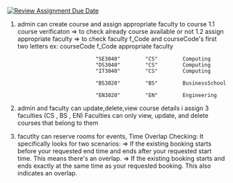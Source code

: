 [![Review Assignment Due Date](https://classroom.github.com/assets/deadline-readme-button-24ddc0f5d75046c5622901739e7c5dd533143b0c8e959d652212380cedb1ea36.svg)](https://classroom.github.com/a/MhkFIDKy)


1. admin can create course and assign appropriate faculty to course 
                1.1 course verificaton => to check already course available or not
                1.2 assign appropriate faculty => to check faculty f_Code and courseCode's first two letters 
                                ex: 
                                courseCode      f_Code      appropriate faculty

                                "SE3040"        "CS"        Computing 
                                "DS3040"        "CS"        Computing
                                "IT3040"        "CS"        Computing 

                                "BS3020"        "BS"        BusinessSchool

                                "EN3020"        "EN"        Engineering

2. admin and faculty can update,delete,view course details 
   i assign 3 faculties (CS , BS , EN) 
   Faculties can only view, update, and delete courses that belong to them 

3. facutlty can reserve rooms for events,
            Time Overlap Checking:
            It specifically looks for two scenarios:
                       => If the existing booking starts before your requested end time and ends after your      requested start time. This means there's an overlap.
                       => If the existing booking starts and ends exactly at the same time as your requested booking. This also indicates an overlap.